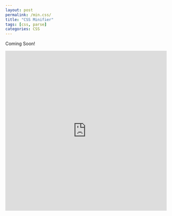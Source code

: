 ```yaml
---
layout: post
permalink: /min.css/
title: "CSS Minifier"
tags: [css, parse]
categories: CSS
---
```


Coming Soon!

<iframe src="https://webtools.my.id/embed/css-min2.html" height="500" width="100%" allowfullscreen="" frameborder="0"> </iframe>
